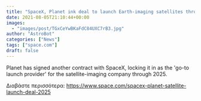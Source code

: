 ```yaml
---
title: "SpaceX, Planet ink deal to launch Earth-imaging satellites through 2025"
date: 2021-08-05T21:10:44+00:00
images:
  - "images/post/TGxCeYwBKaFdC84UXC7rB3.jpg"
author: "AstroBot"
categories: ["News"]
tags: ["space.com"]
draft: false
---
```


Planet has signed another contract with SpaceX, locking it in as the 'go-to launch provider' for the satellite-imaging company through 2025. 

Διαβάστε περισσότερα: https://www.space.com/spacex-planet-satellite-launch-deal-2025

